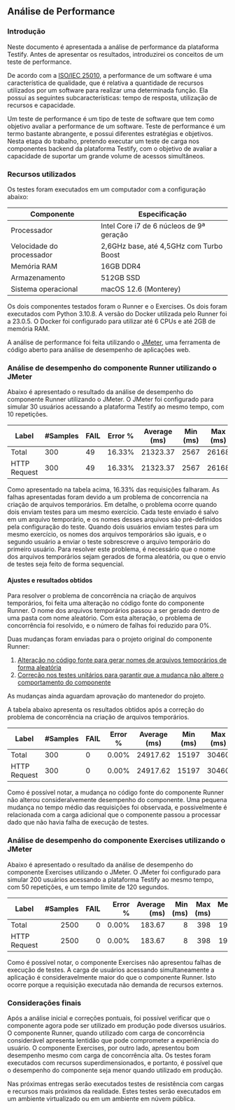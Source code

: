 ## Análise de Performance

### Introdução

Neste documento é apresentada a análise de performance da plataforma Testify. Antes de apresentar os resultados, introduzirei os conceitos de um teste de performance.

De acordo com a [ISO/IEC 25010](https://iso25000.com/index.php/en/iso-25000-standards/iso-25010), a performance de um software é uma característica de qualidade, que é relativa a quantidade de recursos utilizados por um software para realizar uma determinada função. Ela possui as seguintes subcaracterísticas: tempo de resposta, utilização de recursos e capacidade.

Um teste de performance é um tipo de teste de software que tem como objetivo avaliar a performance de um software. Teste de performance é um termo bastante abrangente, e possui diferentes estratégias e objetivos. Nesta etapa do trabalho, pretendo executar um teste de carga nos componentes backend da plataforma Testify, com o objetivo de avaliar a capacidade de suportar um grande volume de acessos simultâneos.

### Recursos utilizados

Os testes foram executados em um computador com a configuração abaixo:

| Componente        | Especificação                                     |
|-------------------|--------------------------------------------------|
| Processador       | Intel Core i7 de 6 núcleos de 9ª geração          |
| Velocidade do processador | 2,6GHz base, até 4,5GHz com Turbo Boost     |
| Memória RAM       | 16GB DDR4                                        |
| Armazenamento     | 512GB SSD  |
| Sistema operacional | macOS 12.6 (Monterey)                                      |

Os dois componentes testados foram o Runner e o Exercises. Os dois foram executados com Python 3.10.8.
A versão do Docker utilizada pelo Runner foi a 23.0.5. O Docker foi configurado para utilizar até 6 CPUs e até 2GB de memória RAM.

A análise de performance foi feita utilizando o [JMeter](https://jmeter.apache.org/), uma ferramenta de código aberto para análise de desempenho de aplicações web.

### Análise de desempenho do componente Runner utilizando o JMeter

Abaixo é apresentado o resultado da análise de desempenho do componente Runner utilizando o JMeter. O JMeter foi configurado para simular 30 usuários acessando a plataforma Testify ao mesmo tempo, com 10 repetições.

| Label       | #Samples | FAIL | Error % | Average (ms) | Min (ms)  | Max (ms)  | Median (ms)  | Transactions/s |
|--------------|----------|------|---------|----------|------|------|---------|----------------|
| Total        | 300      | 49   | 16.33%  | 21323.37 | 2567 | 26168| 21973.50| 1.32           |
| HTTP Request | 300      | 49   | 16.33%  | 21323.37 | 2567 | 26168| 21973.50| 1.32           |



Como apresentado na tabela acima, 16.33% das requisições falharam. As falhas apresentadas foram devido a um problema de concorrencia na criação de arquivos temporários.
Em detalhe, o problema ocorre quando dois enviam testes para um mesmo exercício. Cada teste enviado é salvo em um arquivo temporário, e os nomes desses arquivos são pré-definidos pela configuração do teste. Quando dois usuários enviam testes para um mesmo exercício, os nomes dos arquivos temporários são iguais, e o segundo usuário a enviar o teste sobrescreve o arquivo temporário do primeiro usuário. Para resolver este problema, é necessário que o nome dos arquivos temporários sejam gerados de forma aleatória, ou que o envio de testes seja feito de forma sequencial.

#### Ajustes e resultados obtidos

Para resolver o problema de concorrência na criação de arquivos temporários, foi feita uma alteração no código fonte do componente Runner. O nome dos arquivos temporários passou a ser gerado dentro de uma pasta com nome aleatório. Com esta alteração, o problema de concorrência foi resolvido, e o número de falhas foi reduzido para 0%.

Duas mudanças foram enviadas para o projeto original do componente Runner:
1. [Alteração no código fonte para gerar nomes de arquivos temporários de forma aleatória](https://github.com/testify-tcc/runner/pull/2)
2. [Correção nos testes unitários para garantir que a mudança não altere o comportamento do componente](https://github.com/testify-tcc/runner/pull/1)

As mudanças ainda aguardam aprovação do mantenedor do projeto.

A tabela abaixo apresenta os resultados obtidos após a correção do problema de concorrência na criação de arquivos temporários.

| Label         | #Samples | FAIL | Error % | Average (ms) | Min (ms) | Max (ms) | Median (ms) | Transactions/s |
|---------------|----------|------|---------|--------------|----------|----------|-------------|----------------|
| Total         | 300      | 0    | 0.00%   | 24917.62     | 15197    | 30460    | 25689.00    | 1.14           |
| HTTP Request  | 300      | 0    | 0.00%   | 24917.62     | 15197    | 30460    | 25689.00    | 1.14           |


Como é possível notar, a mudança no código fonte do componente Runner não alterou consideralvemente desempenho do componente. Uma pequena mudança no tempo médio das requisições foi observada, e possivelmente é relacionada com a carga adicional que o componente passou a processar dado que não havia falha de execução de testes.

### Análise de desempenho do componente Exercises utilizando o JMeter

Abaixo é apresentado o resultado da análise de desempenho do componente Exercises utilizando o JMeter. O JMeter foi configurado para simular 200 usuários acessando a plataforma Testify ao mesmo tempo, com 50 repetições, e um tempo limite de 120 segundos.

| Label         | #Samples | FAIL | Error % | Average (ms) | Min (ms) | Max (ms) | Median (ms) | Transactions/s |
|-------------- |---------:|-----:|--------:|-------------:|----:|----:|-------:|----------------:|
| Total         |     2500 |    0 |   0.00% |       183.67 |   8 | 398 |  193.00 |          29800.78 |
| HTTP Request  |     2500 |    0 |   0.00% |       183.67 |   8 | 398 |  193.00 |          29800.78 |

Como é possível notar, o componente Exercises não apresentou falhas de execução de testes. A carga de usuários acessando simultaneamente a aplicação é consideravelmente maior do que o componente Runner. Isto ocorre porque a requisição executada não demanda de recursos externos.

### Considerações finais

Após a análise inicial e correções pontuais, foi possível verificar que o componente agora pode ser utilizado em produção pode diversos usuários. O componente Runner, quando utilizado com carga de concorrência considerável apresenta lentidão que pode comprometer a experiência do usuário. O componente Exercises, por outro lado, apresentou bom desempenho mesmo com carga de concorrência alta. Os testes foram executados com recursos superdimensionados, e portanto, é possível que o desempenho do componente seja menor quando utilizado em produção.

Nas próximas entregas serão executados testes de resistência com cargas e recursos mais próximos da realidade. Estes testes serão executados em um ambiente virtualizado ou em um ambiente em núvem pública.